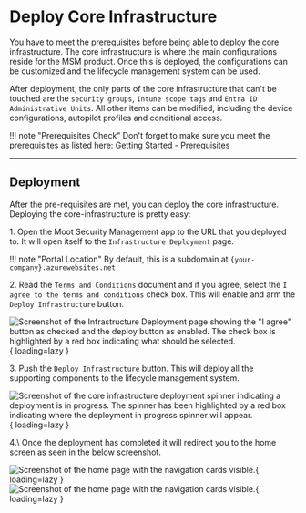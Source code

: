 # Deploy Core Infrastructure

You have to meet the prerequisites before being able to deploy the core infrastructure.
The core infrastructure is where the main configurations reside for the MSM product.
Once this is deployed, the configurations can be customized and the lifecycle management system can be used.

After deployment, the only parts of the core infrastructure that can't be touched are the `security groups`, `Intune scope tags` and `Entra ID Administrative Units`. All other items can be modified, including the device configurations, autopilot profiles and conditional access.

!!! note "Prerequisites Check"
    Don't forget to make sure you meet the prerequisites as listed here:
    [Getting Started - Prerequisites](/Getting-Started/Prerequisites)

---

## Deployment

After the pre-requisites are met, you can deploy the core infrastructure.
Deploying the core-infrastructure is pretty easy:

1\. Open the Moot Security Management app to the URL that you deployed to. It will open itself to the `Infrastructure Deployment` page.

!!! note "Portal Location"
    By default, this is a subdomain at `{your-company}.azurewebsites.net`

2\. Read the `Terms and Conditions` document and if you agree, select the `I agree to the terms and conditions` check box. This will enable and arm the `Deploy Infrastructure` button.

![Screenshot of the Infrastructure Deployment page showing the "I agree" button as checked and the deploy button as enabled. The check box is highlighted by a red box indicating what should be selected.](/assets/Images/Screenshots/Core-Infrastructure-Deployment.png){ loading=lazy }

3\. Push the `Deploy Infrastructure` button. This will deploy all the supporting components to the lifecycle management system.

![Screenshot of the core infrastructure deployment spinner indicating a deployment is in progress. The spinner has been highlighted by a red box indicating where the deployment in progress spinner will appear.](/assets/Images/Screenshots/Spinner.png){ loading=lazy }

4.\ Once the deployment has completed it will redirect you to the home screen as seen in the below screenshot.

![Screenshot of the home page with the navigation cards visible.](/assets/Images/Screenshots/Select-Unmanaged-Device-Light.png#only-light){ loading=lazy }
![Screenshot of the home page with the navigation cards visible.](/assets/Images/Screenshots/Select-Unmanaged-Device-Dark.png#only-dark){ loading=lazy }
